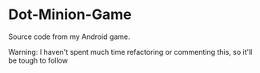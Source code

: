 # Dot-Minion-Game

Source code from my Android game.

Warning: I haven't spent much time refactoring or commenting this, so it'll be tough to follow
